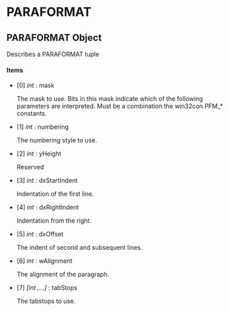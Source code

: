 # PARAFORMAT

## PARAFORMAT Object

Describes a PARAFORMAT tuple

#### Items


  - [0] *int* : mask

    The mask to use.  Bits in this mask indicate which of the following parameters are interpreted.  Must be a combination the win32con.PFM_* constants.

  - [1] *int* : numbering

    The numbering style to use.

  - [2] *int* : yHeight

    Reserved

  - [3] *int* : dxStartIndent

    Indentation of the first line.

  - [4] *int* : dxRightIndent

    Indentation from the right.

  - [5] *int* : dxOffset

    The indent of second and subsequent lines.

  - [6] *int* : wAlignment

    The alignment of the paragraph.

  - [7] *[int ,...]* : tabStops

    The tabstops to use.